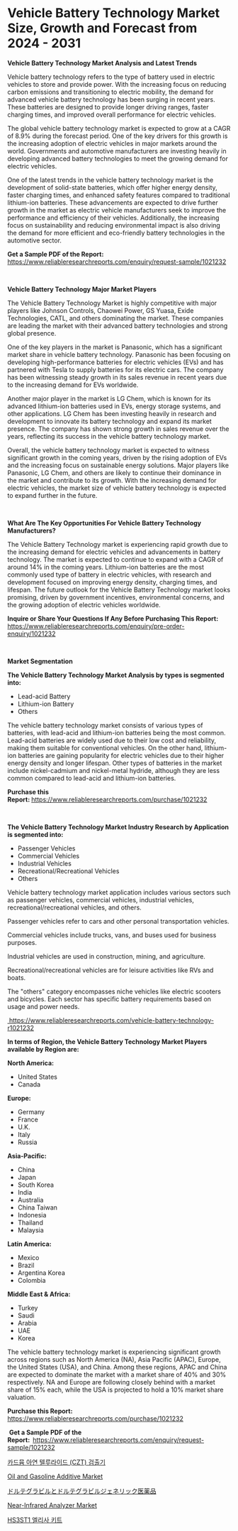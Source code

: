 <p><h1>Vehicle Battery Technology Market Size, Growth and Forecast from 2024 - 2031</h1></p><p><strong>Vehicle Battery Technology Market Analysis and Latest Trends</strong></p>
<p><p>Vehicle battery technology refers to the type of battery used in electric vehicles to store and provide power. With the increasing focus on reducing carbon emissions and transitioning to electric mobility, the demand for advanced vehicle battery technology has been surging in recent years. These batteries are designed to provide longer driving ranges, faster charging times, and improved overall performance for electric vehicles.</p><p>The global vehicle battery technology market is expected to grow at a CAGR of 8.9% during the forecast period. One of the key drivers for this growth is the increasing adoption of electric vehicles in major markets around the world. Governments and automotive manufacturers are investing heavily in developing advanced battery technologies to meet the growing demand for electric vehicles.</p><p>One of the latest trends in the vehicle battery technology market is the development of solid-state batteries, which offer higher energy density, faster charging times, and enhanced safety features compared to traditional lithium-ion batteries. These advancements are expected to drive further growth in the market as electric vehicle manufacturers seek to improve the performance and efficiency of their vehicles. Additionally, the increasing focus on sustainability and reducing environmental impact is also driving the demand for more efficient and eco-friendly battery technologies in the automotive sector.</p></p>
<p><strong>Get a Sample PDF of the Report:&nbsp;</strong> <a href="https://www.reliableresearchreports.com/enquiry/request-sample/1021232">https://www.reliableresearchreports.com/enquiry/request-sample/1021232</a></p>
<p>&nbsp;</p>
<p><strong>Vehicle Battery Technology Major Market Players</strong></p>
<p><p>The Vehicle Battery Technology Market is highly competitive with major players like Johnson Controls, Chaowei Power, GS Yuasa, Exide Technologies, CATL, and others dominating the market. These companies are leading the market with their advanced battery technologies and strong global presence. </p><p>One of the key players in the market is Panasonic, which has a significant market share in vehicle battery technology. Panasonic has been focusing on developing high-performance batteries for electric vehicles (EVs) and has partnered with Tesla to supply batteries for its electric cars. The company has been witnessing steady growth in its sales revenue in recent years due to the increasing demand for EVs worldwide.</p><p>Another major player in the market is LG Chem, which is known for its advanced lithium-ion batteries used in EVs, energy storage systems, and other applications. LG Chem has been investing heavily in research and development to innovate its battery technology and expand its market presence. The company has shown strong growth in sales revenue over the years, reflecting its success in the vehicle battery technology market.</p><p>Overall, the vehicle battery technology market is expected to witness significant growth in the coming years, driven by the rising adoption of EVs and the increasing focus on sustainable energy solutions. Major players like Panasonic, LG Chem, and others are likely to continue their dominance in the market and contribute to its growth. With the increasing demand for electric vehicles, the market size of vehicle battery technology is expected to expand further in the future.</p></p>
<p>&nbsp;</p>
<p><strong>What Are The Key Opportunities For Vehicle Battery Technology Manufacturers?</strong></p>
<p><p>The Vehicle Battery Technology market is experiencing rapid growth due to the increasing demand for electric vehicles and advancements in battery technology. The market is expected to continue to expand with a CAGR of around 14% in the coming years. Lithium-ion batteries are the most commonly used type of battery in electric vehicles, with research and development focused on improving energy density, charging times, and lifespan. The future outlook for the Vehicle Battery Technology market looks promising, driven by government incentives, environmental concerns, and the growing adoption of electric vehicles worldwide.</p></p>
<p><strong>Inquire or Share Your Questions If Any Before Purchasing This Report:</strong> <a href="https://www.reliableresearchreports.com/enquiry/pre-order-enquiry/1021232">https://www.reliableresearchreports.com/enquiry/pre-order-enquiry/1021232</a></p>
<p>&nbsp;</p>
<p><strong>Market Segmentation</strong></p>
<p><strong>The Vehicle Battery Technology Market Analysis by types is segmented into:</strong></p>
<p><ul><li>Lead-acid Battery</li><li>Lithium-ion Battery</li><li>Others</li></ul></p>
<p><p>The vehicle battery technology market consists of various types of batteries, with lead-acid and lithium-ion batteries being the most common. Lead-acid batteries are widely used due to their low cost and reliability, making them suitable for conventional vehicles. On the other hand, lithium-ion batteries are gaining popularity for electric vehicles due to their higher energy density and longer lifespan. Other types of batteries in the market include nickel-cadmium and nickel-metal hydride, although they are less common compared to lead-acid and lithium-ion batteries.</p></p>
<p><strong>Purchase this Report:&nbsp;</strong><a href="https://www.reliableresearchreports.com/purchase/1021232">https://www.reliableresearchreports.com/purchase/1021232</a></p>
<p>&nbsp;</p>
<p><strong>The Vehicle Battery Technology Market Industry Research by Application is segmented into:</strong></p>
<p><ul><li>Passenger Vehicles</li><li>Commercial Vehicles</li><li>Industrial Vehicles</li><li>Recreational/Recreational Vehicles</li><li>Others</li></ul></p>
<p><p>Vehicle battery technology market application includes various sectors such as passenger vehicles, commercial vehicles, industrial vehicles, recreational/recreational vehicles, and others. </p><p>Passenger vehicles refer to cars and other personal transportation vehicles. </p><p>Commercial vehicles include trucks, vans, and buses used for business purposes. </p><p>Industrial vehicles are used in construction, mining, and agriculture. </p><p>Recreational/recreational vehicles are for leisure activities like RVs and boats. </p><p>The "others" category encompasses niche vehicles like electric scooters and bicycles. Each sector has specific battery requirements based on usage and power needs.</p></p>
<p><a href="https://www.reliableresearchreports.com/vehicle-battery-technology-r1021232">&nbsp;https://www.reliableresearchreports.com/vehicle-battery-technology-r1021232</a></p>
<p><strong>In terms of Region, the Vehicle Battery Technology Market Players available by Region are:</strong></p>
<p>
    <p> <strong> North America: </strong>
        <ul>
            <li>United States</li>
            <li>Canada</li>
        </ul>
        </p> 
    <p> <strong> Europe: </strong>
        <ul>
            <li>Germany</li>
            <li>France</li>
            <li>U.K.</li>
            <li>Italy</li>
            <li>Russia</li>
        </ul>
        </p> 
    <p> <strong> Asia-Pacific: </strong>
        <ul>
            <li>China</li>
            <li>Japan</li>
            <li>South Korea</li>
            <li>India</li>
            <li>Australia</li>
            <li>China Taiwan</li>
            <li>Indonesia</li>
            <li>Thailand</li>
            <li>Malaysia</li>
        </ul>
        </p> 
    <p> <strong> Latin America: </strong>
        <ul>
            <li>Mexico</li>
            <li>Brazil</li>
            <li>Argentina Korea</li>
            <li>Colombia</li>
        </ul>
        </p> 
    <p> <strong> Middle East & Africa: </strong>
        <ul>
            <li>Turkey</li>
            <li>Saudi</li>
            <li>Arabia</li>
            <li>UAE</li>
            <li>Korea</li>
        </ul>
    </p>
    </p>
<p><p>The vehicle battery technology market is experiencing significant growth across regions such as North America (NA), Asia Pacific (APAC), Europe, the United States (USA), and China. Among these regions, APAC and China are expected to dominate the market with a market share of 40% and 30% respectively. NA and Europe are following closely behind with a market share of 15% each, while the USA is projected to hold a 10% market share valuation.</p></p>
<p><strong>Purchase this Report: </strong><a href="https://www.reliableresearchreports.com/purchase/1021232">https://www.reliableresearchreports.com/purchase/1021232</a></p>
<p>&nbsp;<strong>Get a Sample PDF of the Report:&nbsp;&nbsp;</strong><a href="https://www.reliableresearchreports.com/enquiry/request-sample/1021232">https://www.reliableresearchreports.com/enquiry/request-sample/1021232</a></p>
<p><strong></strong></p>
<p><p><a href="https://medium.com/@rickymetzdvm/%EC%B9%B4%EB%93%9C%EB%AE%B4-%EC%95%84%EC%97%B0-%ED%85%94%EB%A3%A8%EB%9D%BC%EC%9D%B4%EB%93%9C-czt-%EB%94%94%ED%85%8D%ED%84%B0-%EC%8B%9C%EC%9E%A5-%EC%A0%90%EC%9C%A0%EC%9C%A8-%EB%B0%8F-%EA%B2%BD%EC%9F%81%EC%A0%81-%ED%92%8D%ED%86%A0%EC%97%90-%EB%8C%80%ED%95%9C-%ED%86%B5%EC%B0%B0-2024%EB%85%84%EB%B6%80%ED%84%B0-2031%EB%85%84%EA%B9%8C%EC%A7%80%EC%9D%98-%EA%B8%B0%EA%B0%84-%EB%8F%99%EC%95%88-f5de6c2df379">카드뮴 아연 텔루라이드 (CZT) 검출기</a></p><p><a href="https://github.com/kulaberyasin52/Market-Research-Report-List-1/blob/main/oil-and-gasoline-additive-market.md">Oil and Gasoline Additive Market</a></p><p><a href="https://medium.com/@hugofirst21/%E4%B8%96%E7%95%8C%E3%81%AE%E3%83%89%E3%83%AB%E3%83%86%E3%82%B0%E3%83%A9%E3%83%93%E3%83%AB%E3%81%8A%E3%82%88%E3%81%B3%E3%83%89%E3%83%AB%E3%83%86%E3%82%B0%E3%83%A9%E3%83%93%E3%83%AB%E3%82%B8%E3%82%A7%E3%83%8D%E3%83%AA%E3%83%83%E3%82%AF%E5%8C%BB%E8%96%AC%E5%93%81%E5%B8%82%E5%A0%B4%E3%81%AE%E8%A6%8F%E6%A8%A1%E3%81%AF-%E6%A5%AD%E7%95%8C%E4%BA%88%E6%B8%AC%E3%81%AB%E3%82%88%E3%82%8B%E3%81%A82024%E5%B9%B4%E3%81%8B%E3%82%892031%E5%B9%B4%E3%81%BE%E3%81%A7%E3%81%AB%E5%B9%B4%E7%8E%87-%E3%81%A7%E6%88%90%E9%95%B7%E3%81%99%E3%82%8B%E3%81%A8%E4%BA%88%E6%83%B3%E3%81%95%E3%82%8C%E3%81%A6%E3%81%84%E3%81%BE%E3%81%99-3426767579e7">ドルテグラビルとドルテグラビルジェネリック医薬品</a></p><p><a href="https://github.com/emnqcawl19/Market-Research-Report-List-1/blob/main/near-infrared-analyzer-market.md">Near-Infrared Analyzer Market</a></p><p><a href="https://medium.com/@cierrahayes645/hs3st1-elisa-kit-%EC%8B%9C%EC%9E%A5-%EA%B7%9C%EB%AA%A8-%EB%B0%8F-%EC%A0%90%EC%9C%A0%EC%9C%A8-%EB%B6%84%EC%84%9D-%EC%84%B1%EC%9E%A5-%EC%B6%94%EC%84%B8-%EB%B0%8F-%EC%98%88%EC%B8%A1-2024-2031-bedbf7734a5e">HS3ST1 엘리사 키트</a></p></p>
